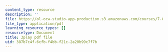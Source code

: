 ```yaml
---
content_type: resource
description: ''
file: https://ol-ocw-studio-app-production.s3.amazonaws.com/courses/7-016-introductory-biology-fall-2018/387b7c4f6cfbf4bbf21c2a20b99c7f7b_SqGmQ6CFYHw.pdf
file_type: application/pdf
learning_resource_types: []
resourcetype: Document
title: 3play pdf file
uid: 387b7c4f-6cfb-f4bb-f21c-2a20b99c7f7b
---
```


